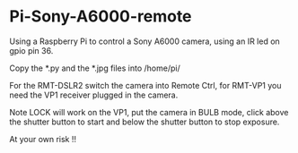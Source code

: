 # Pi-Sony-A6000-remote

Using a Raspberry Pi to control a Sony A6000 camera, using an IR led on gpio pin 36.

Copy the *.py and the *.jpg files into /home/pi/

For the RMT-DSLR2 switch the camera into Remote Ctrl, for RMT-VP1 you need the VP1 receiver plugged in the camera.

Note LOCK will work on the VP1, put the camera in BULB mode, click above the shutter button to start and below the shutter button to stop exposure.

At your own risk !!

